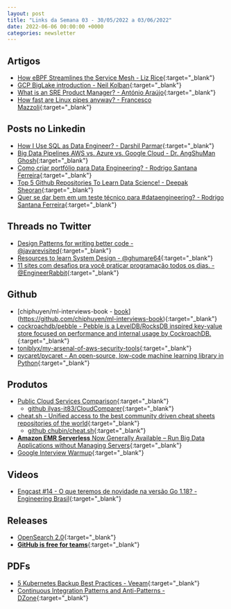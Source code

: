 ```yaml
---
layout: post
title: "Links da Semana 03 - 30/05/2022 a 03/06/2022"
date: 2022-06-06 00:00:00 +0000
categories: newsletter
---
```


## Artigos

- [How eBPF Streamlines the Service Mesh - Liz Rice](https://thenewstack.io/how-ebpf-streamlines-the-service-mesh/){:target="_blank"}
- [GCP BigLake introduction - Neil Kolban](https://medium.com/google-cloud/gcp-biglake-introduction-570fb88be132){:target="_blank"}
- [What is an SRE Product Manager? - António Araújo](https://www.detech.ai/blog/what-is-an-sre-product-manager){:target="_blank"}
- [How fast are Linux pipes anyway? - Francesco Mazzoli](https://mazzo.li/posts/fast-pipes.html?s=08){:target="_blank"}

## Posts no Linkedin

- [How I Use SQL as Data Engineer? - Darshil Parmar](https://www.linkedin.com/posts/darshil-parmar_dataengineer-sql-datawithdarshil-activity-6935862550240587776-k9U3/?utm_source=linkedin_share&utm_medium=android_app){:target="_blank"}
- [Big Data Pipelines AWS vs. Azure vs. Google Cloud - Dr. AngShuMan Ghosh](https://www.linkedin.com/posts/activity-6936271669111984129-xhXZ/?utm_source=linkedin_share&utm_medium=member_desktop_web){:target="_blank"}
- [Como criar portfólio para Data Engineering? - Rodrigo Santana Ferreira](https://www.linkedin.com/posts/rodrigo-santana-ferreira-0ab041128_dataengineering-python-portfolio-activity-6937047115021840385-DVut/?utm_source=linkedin_share&utm_medium=member_desktop_web){:target="_blank"}
- [Top 5 Github Repositories To Learn Data Science! - Deepak Sheoran](https://www.linkedin.com/posts/deepak-sheoran_github-cheatsheet-activity-6937323931032788992-l43K/?utm_source=linkedin_share&utm_medium=android_app){:target="_blank"}
- [Quer se dar bem em um teste técnico para #dataengineering? - Rodrigo Santana Ferreira](https://www.linkedin.com/posts/rodrigo-santana-ferreira-0ab041128_dataengineering-python-sql-activity-6938490820559785984-aS40?utm_source=linkedin_share&utm_medium=member_desktop_web){:target="_blank"}

## Threads no Twitter

- [Design Patterns for writing better code - @javarevisited](https://twitter.com/javarevisited/status/1529431496926167041?t=AT9J0Ujc6Pcxb6nOAVflKg&s=08){:target="_blank"}
- [Resources to learn System Design - @ghumare64](https://twitter.com/ghumare64/status/1530525871366230017?t=ugTtRNG4ph6swZmgthFvXg&s=08){:target="_blank"}
- [11 sites com desafios pra você praticar programação todos os dias. - @EngineerRabbit](https://twitter.com/EngineerRabbit/status/1531368176742711300?t=qLiDk2C4jjA6-NilwPakuA&s=08){:target="_blank"}

## Github

- [chiphuyen/ml-interviews-book - [book](https://huyenchip.com/ml-interviews-book/)](<https://github.com/chiphuyen/ml-interviews-book>){:target="_blank"}
- [cockroachdb/pebble - Pebble is a LevelDB/RocksDB inspired key-value store focused on performance and internal usage by CockroachDB.](https://github.com/cockroachdb/pebble){:target="_blank"}
- [toniblyx/my-arsenal-of-aws-security-tools](https://github.com/toniblyx/my-arsenal-of-aws-security-tools){:target="_blank"}
- [pycaret/pycaret - An open-source, low-code machine learning library in Python](https://github.com/pycaret/pycaret){:target="_blank"}

## Produtos

- [Public Cloud Services Comparison](https://comparecloud.in/){:target="_blank"}
  - [github ilyas-it83/CloudComparer](https://github.com/ilyas-it83/CloudComparer){:target="_blank"}
- [cheat.sh - Unified access to the best community driven cheat sheets repositories of the world](cheat.sh/){:target="_blank"}
  - [github chubin/cheat.sh](https://github.com/chubin/cheat.sh){:target="_blank"}
- [**Amazon EMR Serverless** Now Generally Available – Run Big Data Applications without Managing Servers](https://aws.amazon.com/pt/blogs/aws/amazon-emr-serverless-now-generally-available-run-big-data-applications-without-managing-servers/){:target="_blank"}
- [Google Interview Warmup](https://grow.google/certificates/interview-warmup/?s=08){:target="_blank"}

## Videos

- [Engcast #14 - O que teremos de novidade na versão Go 1.18? - Engineering Brasil](https://www.youtube.com/watch?v=OOnBA1aC77k){:target="_blank"}

## Releases

- [OpenSearch 2.0](https://opensearch.org/blog/releases/2022/05/opensearch-2-0-is-now-available/?sc_channel=sm&sc_campaign=Open_Source&sc_publisher=LINKEDIN&sc_geo=GLOBAL&sc_outcome=awareness&trk=OpenSearchProject){:target="_blank"}
- [**GitHub is free for teams**](https://github.blog/2020-04-14-github-is-now-free-for-teams/){:target="_blank"}

## PDFs

- [5 Kubernetes Backup Best Practices - Veeam](https://f.hubspotusercontent30.net/hubfs/3855032/KastenVeeam-5kubernetes-backup-best-practices-final.pdf){:target="_blank"}
- [Continuous Integration Patterns and Anti-Patterns - DZone](https://dzone.tradepub.com/?p=w_defa2624&w=d&email=f019a6f4f6ba6045cb6194fa9616781d&key=1sbqA23oRCxv5exYa00K&ts=10291&u=2010511800101654110281&e=YWZvbnNvYXVndXN0b3ZlbnR1cmFAZ21haWwuY29t&secure=1&_afn=0){:target="_blank"}
